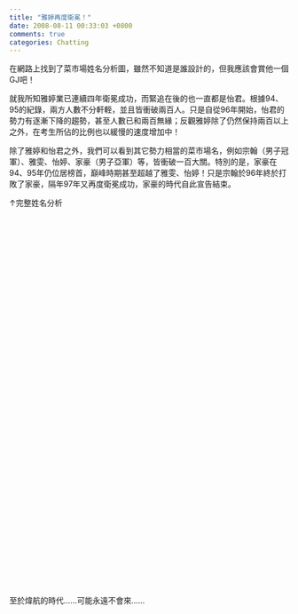 ```yaml
---
title: "雅婷再度衛冕！"
date: 2008-08-11 00:33:03 +0800
comments: true
categories: Chatting
---
```

<p></p><p>在網路上找到了菜市場姓名分析圖，雖然不知道是誰設計的，但我應該會賞他一個GJ吧！</p><p>就我所知雅婷業已連續四年衛冕成功，而緊追在後的也一直都是怡君。根據94、95的紀錄，兩方人數不分軒輊，並且皆衝破兩百人。只是自從96年開始，怡君的勢力有逐漸下降的趨勢，甚至人數已和兩百無緣；反觀雅婷除了仍然保持兩百以上之外，在考生所佔的比例也以緩慢的速度增加中！</p><p></p><p>除了雅婷和怡君之外，我們可以看到其它勢力相當的菜市場名，例如宗翰（男子冠軍）、雅雯、怡婷、家豪（男子亞軍）等，皆衝破一百大關。特別的是，家豪在94、95年仍位居榜首，巔峰時期甚至超越了雅雯、怡婷！只是宗翰於96年終於打敗了家豪，隔年97年又再度衛冕成功，家豪的時代自此宣告結束。</p><p></p><p>↑完整姓名分析</p><p> </p><p> </p><p> </p><p> </p><p> </p><p> </p><p> </p><p> </p><p> </p><p> </p><p> </p><p> </p><p> </p><p> </p><p> </p><p> </p><p> </p><p> </p><p> </p><p> </p><p> </p><p> </p><p>至於煒航的時代......可能永遠不會來......</p>
